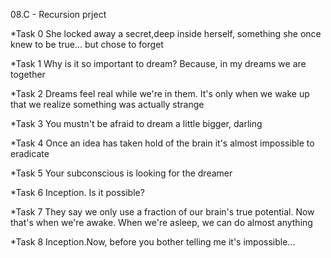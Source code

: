 08.C - Recursion prject

*Task 0
 She locked away a secret,deep inside herself, something she once knew to be true... but chose to forget

*Task 1
 Why is it so important to dream? Because, in my dreams we are together

*Task 2
 Dreams feel real while we're in them. It's only when we wake up that we realize something was actually strange

*Task 3
 You mustn't be afraid to dream a little bigger, darling

*Task 4
 Once an idea has taken hold of the brain it's almost impossible to eradicate

*Task 5
 Your subconscious is looking for the dreamer

*Task 6
 Inception. Is it possible?

*Task 7
 They say we only use a fraction of our brain's true potential. Now that's when we're awake. When we're asleep, we can do almost anything

*Task 8
 Inception.Now, before you bother telling me it's impossible...
